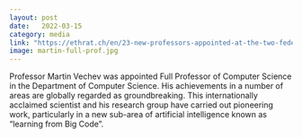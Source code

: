 ```yaml
---
layout: post
date:   2022-03-15
category: media
link: "https://ethrat.ch/en/23-new-professors-appointed-at-the-two-federal-institutes-of-technology/"
image: martin-full-prof.jpg
---
```



[]() Professor Martin Vechev was appointed Full Professor of Computer Science in the Department of Computer Science. His achievements in a number of areas are globally regarded as groundbreaking. This internationally acclaimed scientist and his research group have carried out pioneering work, particularly in a new sub-area of artificial intelligence known as “learning from Big Code”.
